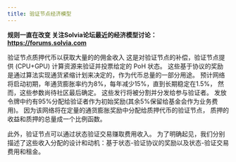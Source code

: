 ```yaml
---
title: 验证节点经济模型
---
```


**规则一直在改变 关注Solvia论坛最近的经济模型讨论：https://forums.solvia.com**

验证节点质押代币以获取大量的的佣金收入 这是对验证节点的补偿，验证节点提供 (CPU+GPU) 计算资源来验证并投票给定的 PoH 状态。 这些基于协议的奖励是通过算法实现通货紧缩计划来决定的，作为代币总量的一部分用途。 预计网络将启动初期，年通货膨胀率约为8%，每年减少15%，直到长期稳定在1.5%， 然而，这些参数尚待社区最后确定。 这些发行将被分割并分发给参与验证者。 发放令牌中约有95%分配给验证者作为初始奖励(其余5%保留给基金会作为业务费用)。 因为该网络将在定量的通货膨胀奖励中分配给质押代币的验证节点， 质押的收益和质押的总量成一个比例函数。

此外，验证节点可以通过状态验证交易赚取费用收入。 为了明确起见，我们分别描述了这些收入分配的设计和动机：基于状态-验证协议的奖励以及状态-验证交易费用和租金。
